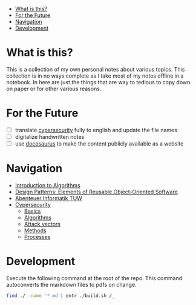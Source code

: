 <!--toc:start-->

- [What is this?](#what-is-this)
- [For the Future](#for-the-future)
- [Navigation](#navigation)
- [Development](#development)
<!--toc:end-->

# What is this?

This is a collection of my own personal notes about various topics.
This collection is in no ways complete as I take most of my notes offline in a notebook.
In here are just the things that are way to tedious to copy down on paper or for other various reasons.

# For the Future

- [ ] translate [cypersecurity](./cypersecurity/) fully to english and update the file names
- [ ] digitalize handwritten notes
- [ ] use [docosaurus](https://github.com/facebook/docusaurus) to make the content publicly available as a website

# Navigation

- [Introduction to Algorithms](./programming/Introduction_to_Algorithms/notes.md)
- [Design Patterns: Elements of Reusable Object-Oriented Software](./programming/Design_Patterns_Elements_of_Reusable_Object_Oriented/Design_Patterns_Elements_of_Reusable_Object_Oriented.md)
- [Abenteuer Informatik TUW](./programming/Abenteuer_Informatik_TUW/Abenteuer_Informatik_TUW.md)
- [Cypersecurity](./cypersecurity)
  - [Basics](./cypersecurity/Grundlagen/)
  - [Algorithms](./cypersecurity/Algorithmen/)
  - [Attack vectors](./cypersecurity/Angriffsvektoren/)
  - [Methods](./cypersecurity/Methoden/)
  - [Processes](./cypersecurity/Prozesse/)

# Development

Execute the following command at the root of the repo.
This command autoconverts the markdown files to pdfs on change.

```sh
find ./ -name '*.md'| entr ./build.sh /_
```
